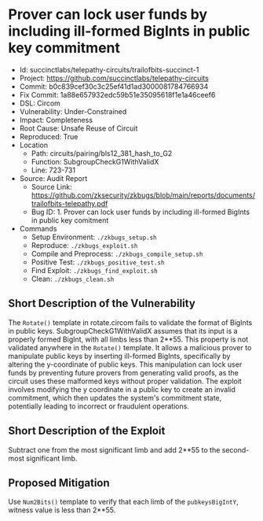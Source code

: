 # Prover can lock user funds by including ill-formed BigInts in public key commitment

* Id: succinctlabs/telepathy-circuits/trailofbits-succinct-1
* Project: https://github.com/succinctlabs/telepathy-circuits
* Commit: b0c839cef30c3c25ef41d1ad3000081784766934
* Fix Commit: 1a88e657932edc59b51e35095618f1e1a46ceef6
* DSL: Circom
* Vulnerability: Under-Constrained
* Impact: Completeness
* Root Cause: Unsafe Reuse of Circuit
* Reproduced: True
* Location
  - Path: circuits/pairing/bls12_381_hash_to_G2
  - Function: SubgroupCheckG1WithValidX
  - Line: 723-731
* Source: Audit Report
  - Source Link: https://github.com/zksecurity/zkbugs/blob/main/reports/documents/trailofbits-telepathy.pdf
  - Bug ID: 1. Prover can lock user funds by including ill-formed BigInts in public key comitment
* Commands
  - Setup Environment: `./zkbugs_setup.sh`
  - Reproduce: `./zkbugs_exploit.sh`
  - Compile and Preprocess: `./zkbugs_compile_setup.sh`
  - Positive Test: `./zkbugs_positive_test.sh`
  - Find Exploit: `./zkbugs_find_exploit.sh`
  - Clean: `./zkbugs_clean.sh`

## Short Description of the Vulnerability

The `Rotate()` template in rotate.circom fails to validate the format of BigInts in public keys. SubgroupCheckG1WithValidX assumes that its input is a properly formed BigInt, with all limbs less than 2**55. This property is not validated anywhere in the `Rotate()` template. It allows a malicious prover to manipulate public keys by inserting ill-formed BigInts, specifically by altering the y-coordinate of public keys. This manipulation can lock user funds by preventing future provers from generating valid proofs, as the circuit uses these malformed keys without proper validation. The exploit involves modifying the y coordinate in a public key to create an invalid commitment, which then updates the system's commitment state, potentially leading to incorrect or fraudulent operations.

## Short Description of the Exploit

Subtract one from the most significant limb and add 2**55 to the second-most significant limb.

## Proposed Mitigation

Use `Num2Bits()` template to verify that each limb of the `pubkeysBigIntY`, witness value is less than 2**55.

